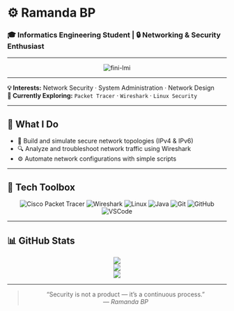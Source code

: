<!-- README.md for Ramanda BP -->
# ⚙️ Ramanda BP  
### 🎓 Informatics Engineering Student | 🔒 Networking & Security Enthusiast  

---

<div align="center">
  
![fini-lmi](https://github.com/user-attachments/assets/26a19dd0-75a1-4f07-80dd-49edba250a8f)  

</div>

---

**💡 Interests:** Network Security · System Administration · Network Design  
**🧠 Currently Exploring:** `Packet Tracer` · `Wireshark` · `Linux Security`

---

## 🧩 What I Do  
- 🚀 Build and simulate secure network topologies (IPv4 & IPv6)  
- 🔍 Analyze and troubleshoot network traffic using Wireshark  
- ⚙️ Automate network configurations with simple scripts  

---

## 🧰 Tech Toolbox  
<div align="center">

![Cisco Packet Tracer](https://img.shields.io/badge/Cisco_Packet_Tracer-1BA0D7?style=for-the-badge&logo=cisco&logoColor=white)
![Wireshark](https://img.shields.io/badge/Wireshark-1679A7?style=for-the-badge&logo=wireshark&logoColor=white)
![Linux](https://img.shields.io/badge/Linux-FCC624?style=for-the-badge&logo=linux&logoColor=black)
![Java](https://img.shields.io/badge/Java-F80000?style=for-the-badge&logo=openjdk&logoColor=white)
![Git](https://img.shields.io/badge/Git-F05032?style=for-the-badge&logo=git&logoColor=white)
![GitHub](https://img.shields.io/badge/GitHub-181717?style=for-the-badge&logo=github&logoColor=white)
![VSCode](https://img.shields.io/badge/VS_Code-007ACC?style=for-the-badge&logo=visual-studio-code&logoColor=white)

</div>

---

## 📊 GitHub Stats  
<div align="center">

![](https://github-readme-stats.vercel.app/api?username=Avichiss&show_icons=true&theme=dark&hide_border=true)  
![](https://github-readme-streak-stats.herokuapp.com/?user=Avichiss&theme=dark&hide_border=true)  
![](https://github-readme-stats.vercel.app/api/top-langs/?username=Avichiss&layout=compact&theme=dark&hide_border=true)

</div>

---

<div align="center">

> “Security is not a product — it’s a continuous process.”  
> — *Ramanda BP*

</div>
